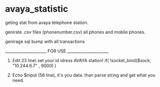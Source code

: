 # avaya_statistic
geting stat from avaya telephone station.

genirate .csv files (phonenumber.csv)
all.phones and mobile phones.

genirage sql bump with all transactions


_____________________ FOR USE _____________________

1.  Edit 23 line\  set your id idress AVAYA station!         if( !socket_bind($sock, "10.244.6.7" , 9000) )

2.  Echo $input (56 line), it's you data. than parse string and get what you need.
